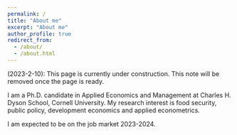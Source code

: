 ```yaml
---
permalink: /
title: "About me"
excerpt: "About me"
author_profile: true
redirect_from: 
  - /about/
  - /about.html
---
```


(2023-2-10): This page is currently under construction. This note will be removed once the page is ready.

I am a Ph.D. candidate in Applied Economics and Management at Charles H. Dyson School, Cornell University. My research interest is food security, public policy, development economics and applied econometrics.

I am expected to be on the job market 2023-2024.